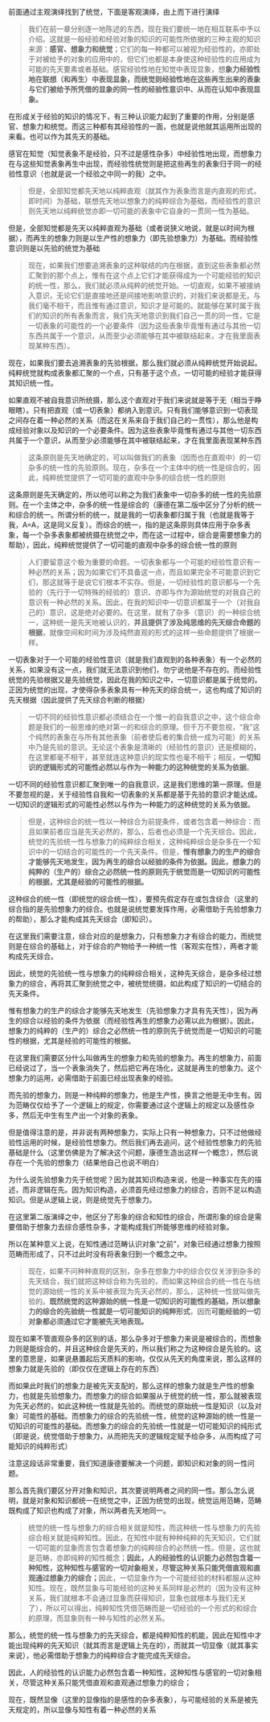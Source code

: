 <p data-pid="ZU7RWQgK">前面通过主观演绎找到了统觉，下面是客观演绎，由上而下进行演绎</p><blockquote data-pid="eaFrA0Uh">我们在前一章分别逐一地陈述的东西，现在我们要统一地在相互联系中予以介绍。这就是一般经验和经验对象的知识的可能性所依据的三种主观的知识来源：<b>感官、想象力和统觉</b>；它们的每一种都可以被视为经验性的，亦即处于对被给予的对象的应用中的，但它们也都是本身使这种经验性的应用成为可能的先天要素或者基础。感官经验性地在知觉中表现显象，想<b>象力经验性地在联想（和再生）中表现显象，而统觉则经验性地在这些再生出来的表象与它们被给予所凭借的显象的同一性的经验性意识中、从而在认知中表现显象。</b></blockquote><p data-pid="XwYckU88">在形成关于经验的知识的情况下，有三种认识能力起到了重要的作用，分别是感官、想象力和统觉。而这三种都有其经验性的一面，也就是说他就其运用所出现的来看。也可以作为其先天的基础。</p><p data-pid="4xEtZ-Zb">感官在知觉（知觉表象不是经验，只不过是感性杂多）中经验性地出现，而想象力在与这些知觉表象再生中出现，而经验性统觉则是把这些再生的表象归于同一的经验性意识（也就是说一个经验之中同一的我）之中。</p><blockquote data-pid="pbBweR2C">但是，全部知觉都先天地以纯粹直观（就其作为表象而言是内直观的形式，即时间）为基础，联想先天地以想象力的纯粹综合为基础，而经验性的意识则先天地以纯粹统觉亦即一切可能的表象中它自身的一贯同一性为基础。</blockquote><p data-pid="xEiBXv96">但是，全部知觉都是先天以纯粹直观为基础（或者说狭义地说，就是以时间为根据），而再生的想象力则是以生产性的想象力（即先验想象力）为基础。而经验性意识则是以先验的统觉为基础</p><blockquote data-pid="RyZQwkW-">现在，如果我们想要追溯表象的这种联结的内在根据，直到这些表象都必然汇聚到的那个点上，惟有在这个点上它们才能获得成为一个可能经验的知识的统一性，那么，我们就必须从纯粹的统觉开始。一切直观，如果不被接纳入意识，无论它们是直接地还是间接地影响意识的，对我们来说都是无，与我们毫不相干，而且惟有通过意识，知识才是可能的。就能够在某时属于我们的知识的所有表象而言，我们先天地意识到我们自己一贯的同一性，它是一切表象的可能性的一个必要条件（因为这些表象毕竟惟有通过与其他一切东西共属于一个意识，从而至少必须能够在其中被联结起来，才在我里面表现某种东西）。</blockquote><p data-pid="of8MQ4Te">现在，如果我们要去追溯表象的先验根据，那么我们就必须从纯粹统觉开始说起。纯粹统觉就构成表象都汇聚的一个点，只有基于这个点，一切可能的经验才能获得其知识统一性。</p><p data-pid="0rowLH3-">如果直观不被自我意识所统摄，那么这个直观对于我们来说就是等于无（相当于睁眼瞎）。只有把直观（或一切表象）都纳入到意识。只有我们能够意识到一切表现之间存在着一种必然的关系（而这在关系来自于我们自己的一贯性），那么他是构成经验对象以及知识的一个必要条件。因为这些表象毕竟惟有通过与其他一切东西共属于一个意识，从而至少必须能够在其中被联结起来，才在我里面表现某种东西</p><blockquote data-pid="R8U1Q0re">这条原则是先天地确定的，可以叫做我们的表象（因而也在直观中）的一切杂多的统一性的先验原则。现在，杂多在一个主体中的统一性是综合的，因此，纯粹统觉提供了一切可能的直观中杂多的综合统一性的原则</blockquote><p data-pid="sCmiYvto">这条原则是先天确定的，所以他可以称之为我们表象中一切杂多的统一性的先验原则。在一个主体之中，杂多的统一性是综合的（康德在第二版中区分了分析的统一和综合的统一。所谓分析的统一，就是我的一切表象都归属于我（也就是我等于我，A=A，这是同义反复）。而综合的统一，指的是这条原则具体应用于杂多表象，每一个杂多表象都被统摄在统觉之中，而在这一过程中，综合是需要想象力的帮助），因此，纯粹统觉提供了一切可能的直观中杂多的综合统一性的原则</p><blockquote data-pid="yRaK0b_z">人们要留意这个极为重要的命题。一切表象都与一个可能的经验性意识有一种必然的关系；因为如果它们不具备这一点，而且如果完全不可能意识到它们，那这就等于是说它们根本不实存。但是，一切经验性的意识都与一个先验的（先行于一切特殊的经验的）意识、亦即与作为源始统觉的对我自己的意识有一种必然的关系。因此，在我的知识中一切意识都属于一个（对我自己的）意识，这是绝对必要的。在这里，就有了杂多（意识）的一种综合统一，这种统一是先天地被认识的，<b>并且提供了涉及纯思维的先天综合命题的根据</b>，就像空间和时间为涉及纯然直观的形式的这样一些命题提供了根据一样。</blockquote><p data-pid="8W9vHWev">一切表象对于一个可能的经验性意识（就是我们直观到的各种表象）有一个必然的关系，如果没有这一点，我们就无法意识到他们，勿宁说他是不存在的。而经验性统觉的先验根据又是先验统觉，因此在我的知识之中，一切意识都是属于统觉的。正因为统觉的出现，才使得杂多表象具有一种先天的综合统一，这也构成了知识的先天根据（因此提供了先天综合判断的根据）</p><blockquote data-pid="dmhiR44e">一切不同的经验性意识都必须结合在一个惟一的自我意识之中，这个综合命题是我们的一般思维的绝对第一的和综合的原理。但千万不要忽视，“我”这个纯然的表象在与所有其他表象（前者使后者的集合统一成为可能）的关系中乃是先验的意识。无论这个表象是清晰的（经验性的意识）还是模糊的，在这里都毫不相干，甚至就连这种意识的现实性也毫不相干；相反，<b>一切知识的逻辑形式的可能性必然以与作为一种能力的这种统觉的关系为依据</b>。</blockquote><p data-pid="wjBwM5Nm">一切不同的经验性意识都汇聚到唯一的自我意识，这是我们思维的第一原理。但是不要忽视的是，关于经验性自我和一切表象的关系都是基于先验的意识才能达成。一切知识的逻辑形式的可能性必然以与作为一种能力的这种统觉的关系为依据。</p><blockquote data-pid="wo84ILZ3">但是，这种综合的统一性以一种综合为前提条件，或者包含着一种综合：而且如果前者应当是先天必然的，那么，后者也必须是一个先天综合。因此，统觉的先验统一性与想象力的纯粹综合相关，这种纯粹综合是杂多在一个知识中的一切结合的可能性的一个先天条件。但是，<b>惟有想象力的生产的综合才能够先天地发生，因为再生的综合以经验的条件为依据。因此，想象力的纯粹的（生产的）综合之必然统一性的原则先于统觉而是一切知识的可能性的根据，尤其是经验的可能性的根据。</b></blockquote><p data-pid="jjZh-UR4">这种综合的统一性（即统觉的综合统一性），要预先假定存在或包含综合（这里的综合指的是先验想象力的综合。也就是说统觉要发挥作用，必需借助于先验想象力的帮助），那么才能构成其先天综合（即知识）。</p><p data-pid="lhDqCcWs">在这里我们需要注意，综合对应的是想象力，只有想象力才有综合的能力，而统觉则是在综合的基础上，对于综合的产物给予一种统一性（客观实在性），两者才能构成先天综合。</p><p data-pid="UXlMQpIv">因此，统觉的先验统一性与想象力的纯粹综合相关，这种先天综合，是杂多经过想象力的综合，再将其汇聚到统觉之中，被统觉统摄，如此构成了知识的一切结合的先天条件。</p><p data-pid="apK1o8cE">惟有想象力的生产的综合才能够先天地发生（先验想象力才具有先天性），因为再生的综合以经验的条件为依据（而经验性再生的想象力必需以此为根据）。因此，想象力的纯粹的（生产的）综合之必然统一性的原则先于统觉而是一切知识的可能性的根据，尤其是经验的可能性的根据。</p><p data-pid="y_rBB8hf">在这里我们需要区分什么叫做再生的想象力和先验的想象力。再生的想象力，前面已经说过了，当一个表象消失了，然后把它再在场化，这就是再生的想象力。这个想象力的运用，必需借助于前面已经出现表象的经验。</p><p data-pid="_ROEeaRn">而先验的想象力，则是一种纯粹的想象力，他是生产性，换言之他是无中生有。因为范畴仅仅给予了一个逻辑上的规定，你需要通过这个逻辑上的规定以及感性杂多，然后无中生有生产出一个对象的表象。</p><p data-pid="mMSxgef3">但是值得注意的是，并非说有两种想象力，实际上只有一种想象力，只不过他做经验性运用的时候，是经验性想象力。然后我们再去追问，这个经验性想象力的先验基础是什么（这里仿佛是为了解决这个问题，康德生造出这样一个概念），然后说存在一个先验的想象力（结果他自己也说不明白）</p><p data-pid="fv8DvKrF">为什么说先验想象力先于统觉呢？因为就其知识构造来说，他是一种事实在先的描述，而非逻辑在先。因为知识构造，必须首先经过想象力的综合，否则不足以构造知识。但是从逻辑上说，则是统觉先于想象力。</p><p data-pid="25IGxRQ-">在这里第二版演绎之中，他区分了形象的综合和知性的综合，所谓形象的综合是需要借助于想象力去综合感性杂多，才能构成我们所能够思维的经验对象。</p><p data-pid="s4YEGdkL">所以在某种意义上说，在知性通过范畴认识对象“之前”，对象已经通过想象力按照范畴而形成了，只不过此时没有将表象归到一个概念之中。</p><blockquote data-pid="xwvjwdpW">现在，如果不问种种直观的区别，杂多在想象力中的综合仅仅关涉到杂多的先天结合，我们就把这种综合称为先验的，而如果这种综合的统一性在与统觉的源始统一性的关系中被表现为先天必然的，那么，这种统一性就叫做先验的。<b>既然统觉的这种源始的统一性是一切知识的可能性的基础，所以想象力的综合的先验统一性就是一切可能知识的纯粹形式</b>，因而<b>可能经验的一切对象都必须通过它才能被先天地表现。</b></blockquote><p data-pid="cUqsaICH">现在如果不管直观杂多的区别的话，那么杂多对于想象力来说是被综合的，而想象力则是能综合的，并且这种综合是先天的，所以我们称之为这种综合是先验的。这里的意思是，如果说悬置起后天质料的影响，仅仅从先天的角度来说，那么这样的想象力就是先验的（即仅仅在逻辑上存在的东西）</p><p data-pid="WGAuIr8g">而如果此时我们的想象力是被先天支配的，那么这样的想象力就是生产性的想象力，也就是先验想象力。而想象力的综合如果服从于统觉的统一性，那么就被表现为先天必然的，如此这种统一性就是先验的。而统觉的原始统一性是知识（以及对象）可能性的基础。而想象力的综合的先验统一性，统觉的这种源始的统一性是一切知识的可能性的基础。而想象力的综合的先验统一性就是一切可能知识的纯形式（即是说，统觉借助于想象力，从而把先天的逻辑规定赋予给杂多，从而构成了可能知识的纯粹形式）</p><p data-pid="dt5FuGXX">注意这段话非常重要，我们知道康德要解决一个问题，即知识和对象的同一性问题。</p><p data-pid="fqYcGhCb">那么首先我们要区分开对象和知识，其次要说明两者之间的同一性。那么怎么说明，就是对象和知识都统一在统觉之中，正因为统觉的出现，统觉运用范畴，范畴既构成了知识也构成了对象，所以两者先天地同一。</p><blockquote data-pid="PlqRNasy">统觉的统一性与想象力的综合相关就是知性，而这种统一性与想象力的先验综合相关就是纯粹知性。因此，在知性中就有种种纯粹的先天知识，它们就一切可能的显象而言包含着想象力的纯粹综合的必然统一性。但是，这也就是范畴，亦即纯粹的知性概念；<b>因此，人的经验性的认识能力必然包含着一种知性，这种知性与感官的一切对象相关，尽管这种关系只能凭借直观和直观通过想象力的综合；</b>因此，一切显象作为一个可能经验的材料都服从这种知性。现在，既然显象与可能经验的这种关系同样是必然的（因为没有这种关系，我们就根本不会通过显象而获得知识，显象也就根本与我们无关了），所以可以得出，纯粹知性凭借范畴而是一切经验的一个形式的和综合的原理，而显象则有一种与知性的必然关系。</blockquote><p data-pid="t1Jqof20">那么，统觉的统一性与想象力的先天综合，都是纯粹知性的机能，因此在知性中才能出现纯粹的先天知识（就其而言是逻辑上先在的），而就其一切显像（就其事实来说），他必需借助于想象力的纯粹综合才能完成先天综合。</p><p data-pid="xrjh7P_M">因此，人的经验性的认识能力必然包含着一种知性，这种知性与感官的一切对象相关，尽管这种关系只能凭借直观和直观通过想象力的综合；</p><p data-pid="7TsoU8DO">现在，既然显像（这里的显像指的是感性的杂多表象），与可能经验的关系是被先天规定的，所以显像与知性有着一种必然的关系</p>